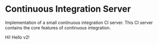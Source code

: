 # Continuous Integration Server
Implementation of a small continuous integration CI server. This CI server contains the core features of continuous integration.

Hi!
Hello v2!
